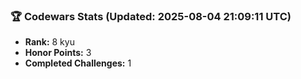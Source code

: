 ### 🏆 Codewars Stats (Updated: 2025-08-04 21:09:11 UTC)

- **Rank:** 8 kyu
- **Honor Points:** 3
- **Completed Challenges:** 1
